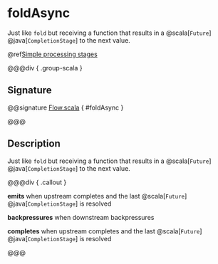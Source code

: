 # foldAsync

Just like `fold` but receiving a function that results in a @scala[`Future`] @java[`CompletionStage`] to the next value.

@ref[Simple processing stages](../index.md#simple-processing-stages)

@@@div { .group-scala }

## Signature

@@signature [Flow.scala]($akka$/akka-stream/src/main/scala/akka/stream/scaladsl/Flow.scala) { #foldAsync }

@@@

## Description

Just like `fold` but receiving a function that results in a @scala[`Future`] @java[`CompletionStage`] to the next value.


@@@div { .callout }

**emits** when upstream completes and the last @scala[`Future`] @java[`CompletionStage`] is resolved

**backpressures** when downstream backpressures

**completes** when upstream completes and the last @scala[`Future`] @java[`CompletionStage`] is resolved

@@@


